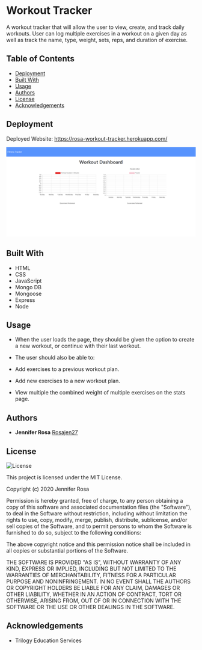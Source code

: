 # Workout Tracker

A workout tracker that will allow the user to view, create, and track daily workouts. User can log multiple exercises in a workout on a given day as well as track the name, type, weight, sets, reps, and duration of exercise.


## Table of Contents
* [Deployment](#deployment)
* [Built With](#built-with)
* [Usage](#usage)
* [Authors](#authors)
* [License](#license)
* [Acknowledgements](#acknowledgement)


## Deployment

Deployed Website: https://rosa-workout-tracker.herokuapp.com/

![workout-tracker.PNG](./public/workout-tracker.png)


## Built With

* HTML
* CSS
* JavaScript
* Mongo DB
* Mongoose
* Express
* Node


## Usage

* When the user loads the page, they should be given the option to create a new workout, or continue with their last workout.

* The user should also be able to:

* Add exercises to a previous workout plan.

* Add new exercises to a new workout plan.

* View multiple the combined weight of multiple exercises on the stats page.


## Authors

  - **Jennifer Rosa**
    [Rosajen27](https://rosajen27.github.io/)


## License

![License](https://img.shields.io/badge/license-MIT%20License-blue.svg)

This project is licensed under the MIT License.

Copyright (c) 2020 Jennifer Rosa

Permission is hereby granted, free of charge, to any person obtaining a copy
of this software and associated documentation files (the "Software"), to deal
in the Software without restriction, including without limitation the rights
to use, copy, modify, merge, publish, distribute, sublicense, and/or sell
copies of the Software, and to permit persons to whom the Software is
furnished to do so, subject to the following conditions:

The above copyright notice and this permission notice shall be included in all
copies or substantial portions of the Software.

THE SOFTWARE IS PROVIDED "AS IS", WITHOUT WARRANTY OF ANY KIND, EXPRESS OR
IMPLIED, INCLUDING BUT NOT LIMITED TO THE WARRANTIES OF MERCHANTABILITY,
FITNESS FOR A PARTICULAR PURPOSE AND NONINFRINGEMENT. IN NO EVENT SHALL THE
AUTHORS OR COPYRIGHT HOLDERS BE LIABLE FOR ANY CLAIM, DAMAGES OR OTHER
LIABILITY, WHETHER IN AN ACTION OF CONTRACT, TORT OR OTHERWISE, ARISING FROM,
OUT OF OR IN CONNECTION WITH THE SOFTWARE OR THE USE OR OTHER DEALINGS IN THE
SOFTWARE.


## Acknowledgements

* Trilogy Education Services
